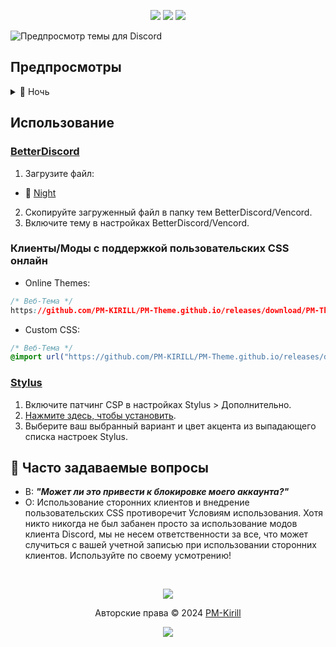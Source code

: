 <p align="center">
    <a href="https://github.com/catppuccin/discord/stargazers"><img src="https://img.shields.io/github/stars/PM-KIRILL/PM-Theme.github.io?colorA=363a4f&colorB=b7bdf8&style=for-the-badge"></a>
    <a href="https://github.com/catppuccin/discord/issues"><img src="https://img.shields.io/github/issues/PM-KIRILL/PM-Theme.github.io?colorA=363a4f&colorB=f5a97f&style=for-the-badge"></a>
    <a href="https://github.com/catppuccin/discord/contributors"><img src="https://img.shields.io/github/contributors/PM-KIRILL/PM-Theme.github.io?colorA=363a4f&colorB=a6da95&style=for-the-badge"></a>
</p>

![Предпросмотр темы для Discord](assets/preview.webp)

## Предпросмотры

<details>
<summary>🌙 Ночь</summary>
<img src="assets/night.png"/>
</details>

## Использование

### [BetterDiscord](https://betterdiscord.app)

1. Загрузите файл:

- 🌙 [Night](https://github.com/PM-KIRILL/PM-Theme.github.io/releases/download/PM-Theme/PM-Theme.css)

2. Скопируйте загруженный файл в папку тем BetterDiscord/Vencord.
3. Включите тему в настройках BetterDiscord/Vencord.

### Клиенты/Моды с поддержкой пользовательских CSS онлайн

- Online Themes:

```css
/* Веб-Тема */
https://github.com/PM-KIRILL/PM-Theme.github.io/releases/download/PM-Theme/PM-Theme.css
```

- Custom CSS:

```css
/* Веб-Тема */
@import url("https://github.com/PM-KIRILL/PM-Theme.github.io/releases/download/PM-Theme/PM-Theme.css")
```

### [Stylus](https://github.com/openstyles/stylus)

1. Включите патчинг CSP в настройках Stylus > Дополнительно.
2. [Нажмите здесь, чтобы установить](https://github.com/catppuccin/discord/raw/main/discord.user.css).
3. Выберите ваш выбранный вариант и цвет акцента из выпадающего списка настроек Stylus.

## 🙋 Часто задаваемые вопросы

- В: **_"Может ли это привести к блокировке моего аккаунта?"_**
- О: Использование сторонних клиентов и внедрение пользовательских CSS противоречит Условиям использования. Хотя никто никогда не был забанен просто за использование модов клиента Discord, мы не несем ответственности за все, что может случиться с вашей учетной записью при использовании сторонних клиентов. Используйте по своему усмотрению!

&nbsp;

<p align="center"><img src="https://raw.githubusercontent.com/catppuccin/catppuccin/main/assets/footers/gray0_ctp_on_line.svg?sanitize=true" /></p>
<p align="center">Авторские права &copy; 2024 <a href="https://github.com/PM-Kirill" target="_blank">PM-Kirill</a>
<p align="center"><a href="https://pm-kirill.github.io/PM-Theme.github.io/LICENSE"><img src="https://img.shields.io/static/v1.svg?style=for-the-badge&label=Лицензия&message=MIT&colorA=363a4f&colorB=b7bdf8"/></a></p>
